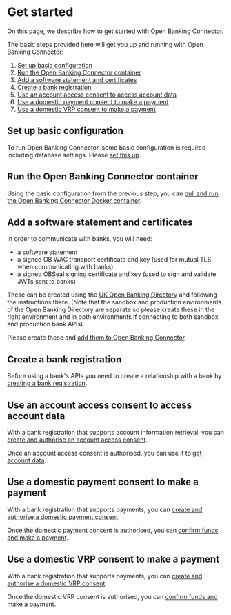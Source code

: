 # Get started

On this page, we describe how to get started with Open Banking Connector.

The basic steps provided here will get you up and running with Open Banking Connector:

1. [Set up basic configuration](#set-up-basic-configuration)
2. [Run the Open Banking Connector container](#run-the-open-banking-connector-container)
3. [Add a software statement and certificates](#add-a-software-statement-and-certificates)
4. [Create a bank registration](#create-a-bank-registration)
5. [Use an account access consent to access account data](#use-an-account-access-consent-to-access-account-data)
6. [Use a domestic payment consent to make a payment](#use-a-domestic-payment-consent-to-make-a-payment)
7. [Use a domestic VRP consent to make a payment](#use-a-domestic-vrp-consent-to-make-a-payment)

## Set up basic configuration

To run Open Banking Connector, some basic configuration is required including database settings.
Please [set this up](./set-up-basic-configuration/README.md#set-up-basic-configuration).

## Run the Open Banking Connector container

Using the basic configuration from the previous step, you
can [pull and run the Open Banking Connector Docker container](./run-docker-container/README.md).

## Add a software statement and certificates

In order to communicate with banks, you will need:

- a software statement
- a signed OB WAC transport certificate and key (used for mutual TLS when communicating with banks)
- a signed OBSeal signing certificate and key (used to sign and validate JWTs sent to banks)

These can be created using the [UK Open Banking Directory](https://directory.openbanking.org.uk/s/login/) and following
the instructions there. (Note that the sandbox and production environments of the Open Banking Directory are separate so
please create these in the right environment and in both environments if connecting to both sandbox and production bank
APIs).

Please create these and [add them to Open Banking Connector](./add-software-statement-and-certificates/README.md).

## Create a bank registration

Before using a bank's APIs you need to create a relationship with a bank
by [creating a bank registration](./create-bank-registration/README.md).

## Use an account access consent to access account data

With a bank registration that supports account information retrieval, you
can [create and authorise an account access consent](./account-access-consents/create-and-authorise-account-access-consent/README.md).

Once an account access consent is authorised, you can use it
to [get account data](./account-access-consents/get-account-data/README.md).

## Use a domestic payment consent to make a payment

With a bank registration that supports payments, you
can [create and authorise a domestic payment consent](./domestic-payment-consents/create-and-authorise-domestic-payment-consent/README.md).

Once the domestic payment consent is authorised, you
can [confirm funds and make a payment](./domestic-payment-consents/confirm-funds-and-make-payment/README.md).

## Use a domestic VRP consent to make a payment

With a bank registration that supports payments, you
can [create and authorise a domestic VRP consent](./domestic-vrp-consents/create-and-authorise-domestic-vrp-consent/README.md).

Once the domestic VRP consent is authorised, you
can [confirm funds and make a payment](./domestic-vrp-consents/confirm-funds-and-make-payment/README.md).
